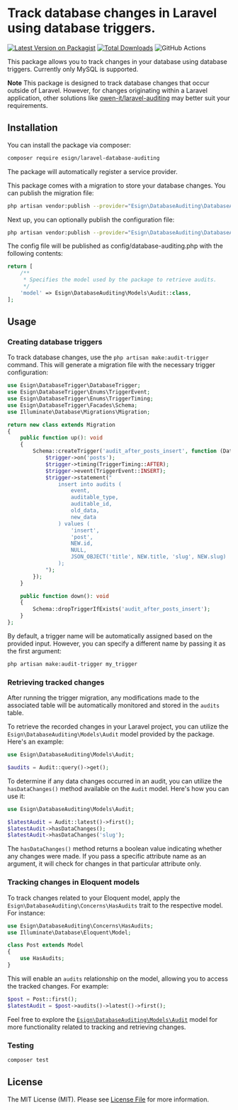 # Track database changes in Laravel using database triggers.

[![Latest Version on Packagist](https://img.shields.io/packagist/v/esign/laravel-database-auditing.svg?style=flat-square)](https://packagist.org/packages/esign/laravel-database-auditing)
[![Total Downloads](https://img.shields.io/packagist/dt/esign/laravel-database-auditing.svg?style=flat-square)](https://packagist.org/packages/esign/laravel-database-auditing)
![GitHub Actions](https://github.com/esign/laravel-database-auditing/actions/workflows/main.yml/badge.svg)

This package allows you to track changes in your database using database triggers. Currently only MySQL is supported.

**Note**
This package is designed to track database changes that occur outside of Laravel.
However, for changes originating within a Laravel application, other solutions like [owen-it/laravel-auditing](https://github.com/owen-it/laravel-auditing) may better suit your requirements.

## Installation

You can install the package via composer:

```bash
composer require esign/laravel-database-auditing
```

The package will automatically register a service provider.

This package comes with a migration to store your database changes. You can publish the migration file:
```bash
php artisan vendor:publish --provider="Esign\DatabaseAuditing\DatabaseAuditingServiceProvider" --tag="migrations"
```

Next up, you can optionally publish the configuration file:
```bash
php artisan vendor:publish --provider="Esign\DatabaseAuditing\DatabaseAuditingServiceProvider" --tag="config"
```

The config file will be published as config/database-auditing.php with the following contents:
```php
return [
    /**
     * Specifies the model used by the package to retrieve audits.
     */
    'model' => Esign\DatabaseAuditing\Models\Audit::class,
];
```

## Usage
### Creating database triggers
To track database changes, use the `php artisan make:audit-trigger` command. This will generate a migration file with the necessary trigger configuration:
```php
use Esign\DatabaseTrigger\DatabaseTrigger;
use Esign\DatabaseTrigger\Enums\TriggerEvent;
use Esign\DatabaseTrigger\Enums\TriggerTiming;
use Esign\DatabaseTrigger\Facades\Schema;
use Illuminate\Database\Migrations\Migration;

return new class extends Migration
{
    public function up(): void
    {
        Schema::createTrigger('audit_after_posts_insert', function (DatabaseTrigger $trigger) {
            $trigger->on('posts');
            $trigger->timing(TriggerTiming::AFTER);
            $trigger->event(TriggerEvent::INSERT);
            $trigger->statement("
                insert into audits (
                    event,
                    auditable_type,
                    auditable_id,
                    old_data,
                    new_data
                ) values (
                    'insert',
                    'post',
                    NEW.id,
                    NULL,
                    JSON_OBJECT('title', NEW.title, 'slug', NEW.slug)
                );
            ");
        });
    }

    public function down(): void
    {
        Schema::dropTriggerIfExists('audit_after_posts_insert');
    }
};
```

By default, a trigger name will be automatically assigned based on the provided input. However, you can specify a different name by passing it as the first argument:
```bash
php artisan make:audit-trigger my_trigger
```

### Retrieving tracked changes

After running the trigger migration, any modifications made to the associated table will be automatically monitored and stored in the `audits` table.

To retrieve the recorded changes in your Laravel project, you can utilize the `Esign\DatabaseAuditing\Models\Audit` model provided by the package.
Here's an example:
```php
use Esign\DatabaseAuditing\Models\Audit;

$audits = Audit::query()->get();
```

To determine if any data changes occurred in an audit, you can utilize the `hasDataChanges()` method available on the `Audit` model.
Here's how you can use it:
```php
use Esign\DatabaseAuditing\Models\Audit;

$latestAudit = Audit::latest()->first();
$latestAudit->hasDataChanges();
$latestAudit->hasDataChanges('slug');
```

The `hasDataChanges()` method returns a boolean value indicating whether any changes were made.
If you pass a specific attribute name as an argument, it will check for changes in that particular attribute only.

### Tracking changes in Eloquent models

To track changes related to your Eloquent model, apply the `Esign\DatabaseAuditing\Concerns\HasAudits` trait to the respective model. For instance:
```php
use Esign\DatabaseAuditing\Concerns\HasAudits;
use Illuminate\Database\Eloquent\Model;

class Post extends Model
{
    use HasAudits;
}
```

This will enable an `audits` relationship on the model, allowing you to access the tracked changes. For example:
```php
$post = Post::first();
$latestAudit = $post->audits()->latest()->first();
```

Feel free to explore the [`Esign\DatabaseAuditing\Models\Audit`](./src/Models/Audit.php) model for more functionality related to tracking and retrieving changes.

### Testing

```bash
composer test
```

## License

The MIT License (MIT). Please see [License File](LICENSE.md) for more information.
